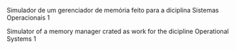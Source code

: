Simulador de um gerenciador de memória feito para a diciplina Sistemas Operacionais 1

Simulator of a memory manager crated as work for the dicipline Operational Systems 1
